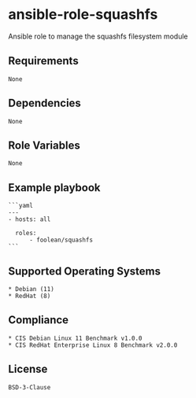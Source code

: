 # ansible-role-squashfs

Ansible role to manage the squashfs filesystem module


## Requirements

    None


## Dependencies

    None


## Role Variables

    None


## Example playbook

    ```yaml
    ---
    - hosts: all

      roles:
          - foolean/squashfs
    ```


## Supported Operating Systems

    * Debian (11)
    * RedHat (8)


## Compliance

    * CIS Debian Linux 11 Benchmark v1.0.0
    * CIS RedHat Enterprise Linux 8 Benchmark v2.0.0


## License

    BSD-3-Clause
